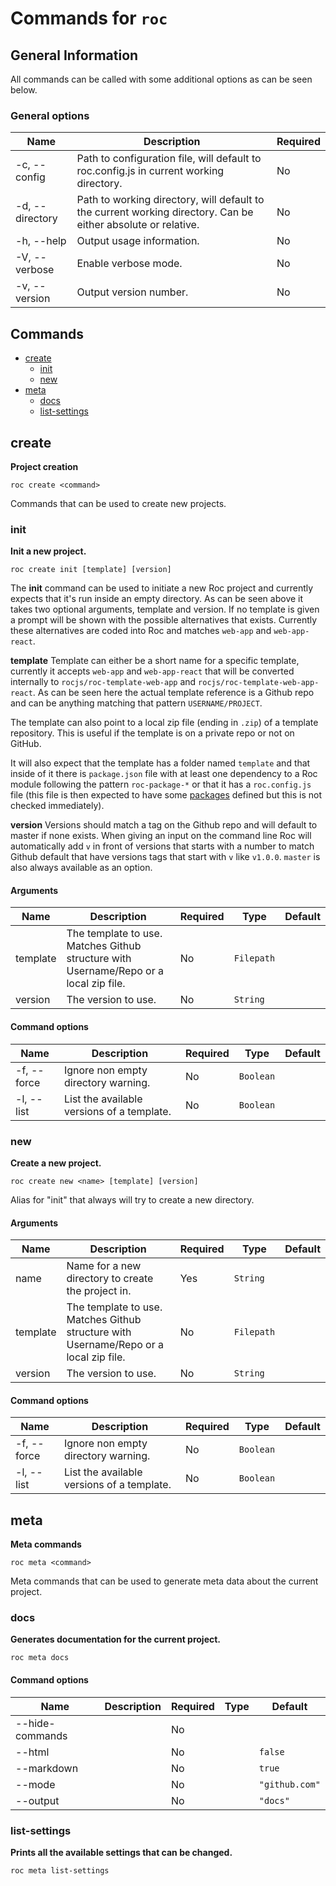 # Commands for `roc`

## General Information
All commands can be called with some additional options as can be seen below.

### General options

| Name            | Description                                                                                                   | Required |
| --------------- | ------------------------------------------------------------------------------------------------------------- | -------- |
| -c, --config    | Path to configuration file, will default to roc.config.js in current working directory.                       | No       |
| -d, --directory | Path to working directory, will default to the current working directory. Can be either absolute or relative. | No       |
| -h, --help      | Output usage information.                                                                                     | No       |
| -V, --verbose   | Enable verbose mode.                                                                                          | No       |
| -v, --version   | Output version number.                                                                                        | No       |

## Commands
* [create](#create)
    * [init](#init)
    * [new](#new)
* [meta](#meta)
    * [docs](#docs)
    * [list-settings](#list-settings)

## create
__Project creation__

```
roc create <command>
```
Commands that can be used to create new projects.


### init
__Init a new project.__

```
roc create init [template] [version]
```
The __init__ command can be used to initiate a new Roc project and currently expects that it's run inside an empty directory. As can be seen above it takes two optional arguments, template and version. If no template is given a prompt will be shown with the possible alternatives that exists. Currently these alternatives are coded into Roc and matches `web-app` and `web-app-react`.

__template__
Template can either be a short name for a specific template, currently it accepts `web-app` and `web-app-react` that will be converted internally to `rocjs/roc-template-web-app` and `rocjs/roc-template-web-app-react`. As can be seen here the actual template reference is a Github repo and can be anything matching that pattern `USERNAME/PROJECT`.

The template can also point to a local zip file (ending in `.zip`) of a template repository. This is useful if the template is on a private repo or not on GitHub.

It will also expect that the template has a folder named `template` and that inside of it there is `package.json` file with at least one dependency to a Roc module following the pattern `roc-package-*` or that it has a `roc.config.js` file (this file is then expected to have some [packages](/docs/config/packages.md) defined but this is not checked immediately).

__version__
Versions should match a tag on the Github repo and will default to master if none exists. When giving an input on the command line Roc will automatically add `v` in front of versions that starts with a number to match Github default that have versions tags that start with `v` like `v1.0.0`. `master` is also always available as an option.

#### Arguments

| Name        | Description                                                                           | Required | Type       | Default |
| ----------- | ------------------------------------------------------------------------------------- | -------- | ---------- | ------- |
| template    | The template to use. Matches Github structure with Username/Repo or a local zip file. | No       | `Filepath` |         |
| version     | The version to use.                                                                   | No       | `String`   |         |

#### Command options

| Name        | Description                                                                           | Required | Type       | Default |
| ----------- | ------------------------------------------------------------------------------------- | -------- | ---------- | ------- |
| -f, --force | Ignore non empty directory warning.                                                   | No       | `Boolean`  |         |
| -l, --list  | List the available versions of a template.                                            | No       | `Boolean`  |         |

### new
__Create a new project.__

```
roc create new <name> [template] [version]
```
Alias for "init" that always will try to create a new directory.

#### Arguments

| Name        | Description                                                                           | Required | Type       | Default |
| ----------- | ------------------------------------------------------------------------------------- | -------- | ---------- | ------- |
| name        | Name for a new directory to create the project in.                                    | Yes      | `String`   |         |
| template    | The template to use. Matches Github structure with Username/Repo or a local zip file. | No       | `Filepath` |         |
| version     | The version to use.                                                                   | No       | `String`   |         |

#### Command options

| Name        | Description                                                                           | Required | Type       | Default |
| ----------- | ------------------------------------------------------------------------------------- | -------- | ---------- | ------- |
| -f, --force | Ignore non empty directory warning.                                                   | No       | `Boolean`  |         |
| -l, --list  | List the available versions of a template.                                            | No       | `Boolean`  |         |

## meta
__Meta commands__

```
roc meta <command>
```
Meta commands that can be used to generate meta data about the current project.


### docs
__Generates documentation for the current project.__

```
roc meta docs
```

#### Command options

| Name            | Description | Required | Type | Default        |
| --------------- | ----------- | -------- | ---- | -------------- |
| --hide-commands |             | No       |      |                |
| --html          |             | No       |      | `false`        |
| --markdown      |             | No       |      | `true`         |
| --mode          |             | No       |      | `"github.com"` |
| --output        |             | No       |      | `"docs"`       |

### list-settings
__Prints all the available settings that can be changed.__

```
roc meta list-settings
```

